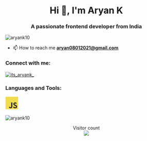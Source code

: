 <h1 align="center">Hi 👋, I'm Aryan K</h1>
<h3 align="center">A passionate frontend developer from India</h3>

<p align="left"> <img src="https://komarev.com/ghpvc/?username=aryank10&label=Profile%20views&color=00c2fb&style=flat" alt="aryank10" /> </p>

- 📫 How to reach me **aryan08012021@gmail.com**

<h3 align="left">Connect with me:</h3>
<p align="left">
<a href="https://instagram.com/its_aryank_" target="blank"><img align="center" src="https://raw.githubusercontent.com/rahuldkjain/github-profile-readme-generator/master/src/images/icons/Social/instagram.svg" alt="its_aryank_" height="30" width="40" /></a>
</p>

<h3 align="left">Languages and Tools:</h3>
<p align="left"> <a href="https://developer.mozilla.org/en-US/docs/Web/JavaScript" target="_blank" rel="noreferrer"> <img src="https://raw.githubusercontent.com/devicons/devicon/master/icons/javascript/javascript-original.svg" alt="javascript" width="40" height="40"/> </a> </p>

<p><img align="center" src="https://github-readme-stats.vercel.app/api/top-langs?username=aryank10&show_icons=true&theme=dark&locale=en&layout=compact" alt="aryank10" /></p>

<p align="center"> 
  Visitor count<br>
  <img src="https://profile-counter.glitch.me/aryank10/count.svg" />
</p>

